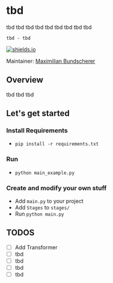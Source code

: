 # tbd

tbd tbd tbd tbd tbd tbd tbd tbd tbd

``tbd - tbd``

[![shields.io](https://img.shields.io/badge/license-Apache2-blue.svg)](http://www.apache.org/licenses/LICENSE-2.0.txt)

Maintainer: [Maximilian Bundscherer](https://bundscherer-online.de)

## Overview

tbd tbd tbd

## Let's get started

### Install Requirements

- `pip install -r requirements.txt`

### Run

- `python main_example.py`

### Create and modify your own stuff

- Add `main.py` to your project
- Add `Stages` to `stages/`
- Run `python main.py`

## TODOS

- [ ] Add Transformer
- [ ] tbd
- [ ] tbd
- [ ] tbd
- [ ] tbd 